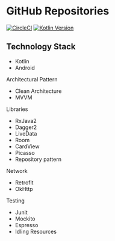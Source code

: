 # GitHub Repositories

[![CircleCI](https://circleci.com/gh/HamidQureshi/Repositories/tree/master.svg?style=svg)](https://circleci.com/gh/HamidQureshi/Repositories/tree/master)
[![Kotlin Version](https://img.shields.io/badge/kotlin-1.3.31-blue.svg)](http://kotlinlang.org/)

## Technology Stack
* Kotlin
* Android

Architectural Pattern
* Clean Architecture
* MVVM

Libraries
* RxJava2
* Dagger2
* LiveData
* Room
* CardView
* Picasso
* Repository pattern

Network
* Retrofit
* OkHttp

Testing
* Junit
* Mockito
* Espresso
* Idling Resources

